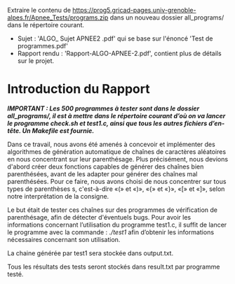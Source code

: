 Extraire le contenu de  https://prog5.gricad-pages.univ-grenoble-alpes.fr/Apnee_Tests/programs.zip dans un nouveau dossier all_programs/ dans le répertoire courant.

- Sujet : 'ALGO_ Sujet APNEE2 .pdf' qui se base sur l'énoncé 'Test de programmes.pdf'
- Rapport rendu : 'Rapport-ALGO-APNEE-2.pdf', contient plus de détails sur le projet.

# Introduction du Rapport
***IMPORTANT : Les 500 programmes à tester sont dans le dossier *all_programs/*, il est à mettre dans le répertoire courant d’où on va lancer le programme *check.sh* et *test1.c*, ainsi que tous les autres fichiers d’en-tête. Un Makefile est fournie.***

Dans ce travail, nous avons été amenés à concevoir et implémenter des algorithmes de génération automatique de chaînes de caractères aléatoires en nous concentrant sur leur parenthésage. Plus précisément, nous devions d'abord créer deux fonctions capables de générer des chaînes bien parenthésées, avant de les adapter pour générer des chaînes mal parenthésées. Pour ce faire, nous avons choisi de nous concentrer sur tous types de parenthèses s, c'est-à-dire «(» et «)», «{» et «}», «[» et «]», selon notre interprétation de la consigne.

Le but était de tester ces chaînes sur des programmes de vérification de parenthésage, afin de détecter d'éventuels bugs.
Pour avoir les informations concernant l’utilisation du programme test1.c, il suffit de lancer le programme avec la commande : *./test1* afin d’obtenir les informations nécessaires concernant son utilisation.

La chaine générée par test1 sera stockée dans output.txt.

Tous les résultats des tests seront stockés dans result.txt par programme testé.
